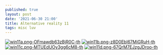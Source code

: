 ```yaml
---
published: true
layout: post
date: '2021-06-30 21:00'
title: Alternative reality 11
tags: misc luv 
---
```

[![win11a.png-OFmawdb63zBjR0C-th](https://images.weserv.nl/?url=https://i.imgur.com/UrLxftw.png)](https://images.weserv.nl/?url=https://i.imgur.com/mSG91EW.jpg)
[![win11b.png-z8D0EbI67MiGRuH-th](https://images.weserv.nl/?url=https://i.imgur.com/lOvtLsc.png)](https://images.weserv.nl/?url=https://i.imgur.com/yiLmJyv.png)
[![win11c.png-MTUEdUOy3gg6cM8-th](https://images.weserv.nl/?url=https://i.imgur.com/S079WP8.png)](https://images.weserv.nl/?url=https://i.imgur.com/kMGhMSN.jpg)
[![win11d.png-67QrM7EJzgJDroo-th](https://images.weserv.nl/?url=https://i.imgur.com/oQWjDQR.png)](https://images.weserv.nl/?url=https://i.imgur.com/GSRfQDQ.png)
